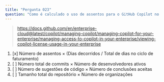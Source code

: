 ```yaml
---
title: "Pergunta 023"
question: "Como é calculado o uso de assentos para o GitHub Copilot no nível empresarial durante um ciclo de faturamento?"
---
```


> https://docs.github.com/en/enterprise-cloud@latest/copilot/managing-copilot/managing-copilot-for-your-enterprise/managing-access-to-copilot-in-your-enterprise/viewing-copilot-license-usage-in-your-enterprise 
1. [x] Número de assentos × (Dias decorridos / Total de dias no ciclo de faturamento)
1. [ ] Número total de commits × Número de desenvolvedores ativos
1. [ ] Número de sugestões de código × Número de conclusões aceitas
1. [ ] Tamanho total do repositório × Número de organizações

